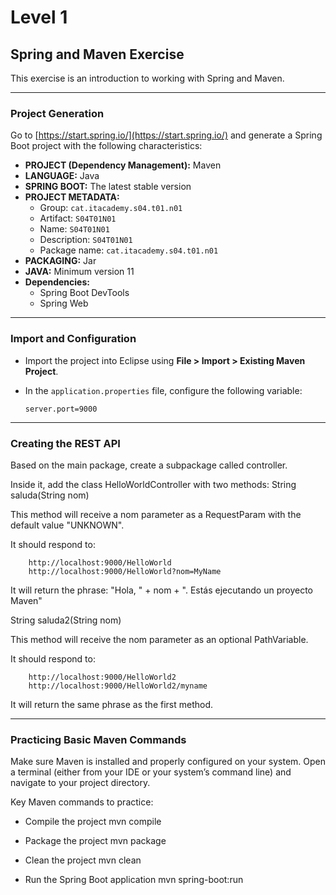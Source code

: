 # Level 1

## Spring and Maven Exercise

This exercise is an introduction to working with Spring and Maven.

---

### Project Generation

Go to [https://start.spring.io/](https://start.spring.io/) and generate a Spring Boot project with the following characteristics:

- **PROJECT (Dependency Management):** Maven  
- **LANGUAGE:** Java  
- **SPRING BOOT:** The latest stable version  
- **PROJECT METADATA:**  
  - Group: `cat.itacademy.s04.t01.n01`  
  - Artifact: `S04T01N01`  
  - Name: `S04T01N01`  
  - Description: `S04T01N01`  
  - Package name: `cat.itacademy.s04.t01.n01`  
- **PACKAGING:** Jar  
- **JAVA:** Minimum version 11  
- **Dependencies:**  
  - Spring Boot DevTools  
  - Spring Web  

---

### Import and Configuration

- Import the project into Eclipse using **File > Import > Existing Maven Project**.  
- In the `application.properties` file, configure the following variable:

  ```properties
  server.port=9000

---

### Creating the REST API

Based on the main package, create a subpackage called controller.

Inside it, add the class HelloWorldController with two methods:
String saluda(String nom)

  This method will receive a nom parameter as a RequestParam with the default value "UNKNOWN".

  It should respond to:

        http://localhost:9000/HelloWorld
        http://localhost:9000/HelloWorld?nom=MyName

  It will return the phrase:
    "Hola, " + nom + ". Estás ejecutando un proyecto Maven"

String saluda2(String nom)

  This method will receive the nom parameter as an optional PathVariable.

  It should respond to:

        http://localhost:9000/HelloWorld2
        http://localhost:9000/HelloWorld2/myname

  It will return the same phrase as the first method.

  ---

### Practicing Basic Maven Commands

Make sure Maven is installed and properly configured on your system. Open a terminal (either from your IDE or your system’s command line) and navigate to your project directory.

Key Maven commands to practice:

- Compile the project
    mvn compile

- Package the project
    mvn package

- Clean the project
    mvn clean

- Run the Spring Boot application
    mvn spring-boot:run


